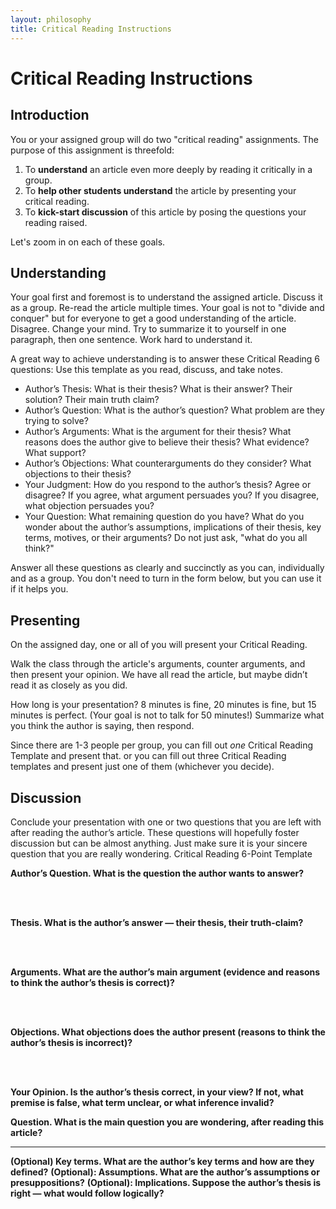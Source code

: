 ```yaml
---
layout: philosophy
title: Critical Reading Instructions
---
```



# Critical Reading Instructions 

## Introduction

You or your assigned group will do two "critical reading" assignments. The purpose of this assignment is threefold: 

1. To **understand** an article even more deeply by reading it critically in a group. 
2. To **help other students understand** the article by presenting your critical reading. 
3. To **kick-start discussion** of this article by posing the questions your reading raised. 

Let's zoom in on each of these goals. 

## Understanding

Your goal first and foremost is to understand the assigned article. Discuss it as a group. Re-read the article multiple times. Your goal is not to "divide and conquer" but for everyone to get a good understanding of the article. Disagree. Change your mind. Try to summarize it to yourself in one paragraph, then one sentence. Work hard to understand it.

A great way to achieve understanding is to answer these Critical Reading 6 questions: Use this template as you read, discuss, and take notes.

* Author’s Thesis: What is their thesis? What is their answer? Their solution? Their main truth claim? 
* Author’s Question: What is the author’s question? What problem are they trying to solve? 
* Author’s Arguments: What is the argument for their thesis? What reasons does the author give to believe their thesis? What evidence? What support?
* Author’s Objections: What counterarguments do they consider? What objections to their thesis?
* Your Judgment: How do you respond to the author’s thesis? Agree or disagree? If you agree, what argument persuades you? If you disagree, what objection persuades you? 
* Your Question: What remaining question do you have? What do you wonder about the author’s assumptions, implications of their thesis, key terms, motives, or their arguments? Do not just ask, "what do you all think?"

Answer all these questions as clearly and succinctly as you can, individually and as a group. You don't need to turn in the form below, but you can use it if it helps you. 

## Presenting

On the assigned day, one or all of you will present your Critical Reading.

Walk the class through the article's arguments, counter arguments, and then present your opinion. We have all read the article, but maybe didn’t read it as closely as you did.  

How long is your presentation? 8 minutes is fine, 20 minutes is fine, but 15 minutes is perfect. (Your goal is not to talk for 50 minutes!) Summarize what you think the author is saying, then respond. 

Since there are 1-3 people per group, you can fill out *one* Critical Reading Template and present that. or you can fill out three Critical Reading templates and present just one of them (whichever you decide). 


## Discussion

Conclude your presentation with one or two questions that you are left with after reading the author’s article. These questions will hopefully foster discussion but can be almost anything. Just make sure it is your sincere question that you are really wondering. 
Critical Reading 6-Point Template

**Author’s Question. What is the question the author wants to answer?**

<br>

<br>

**Thesis. What is the author’s answer —  their thesis, their truth-claim?**

<br>

<br>

**Arguments. What are the author’s main argument (evidence and reasons to think the author’s thesis is correct)?** 

<br>

<br>

**Objections. What objections does the author present (reasons to think the author’s thesis is incorrect)?** 

<br>
<br>

**Your Opinion. Is the author’s thesis correct, in your view? If not, what premise is false, what term unclear, or what inference invalid?** 

**Question. What is the main question you are wondering, after reading this article?** 


---- 

**(Optional) Key terms. What are the author’s key terms and how are they defined?**
**(Optional): Assumptions. What are the author’s assumptions or presuppositions?**
**(Optional): Implications. Suppose the author’s thesis is right — what would follow logically?**
